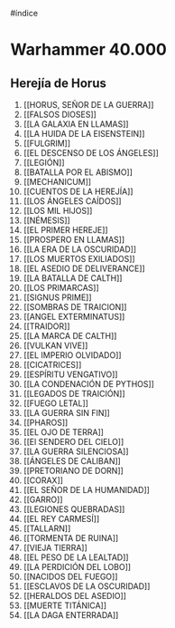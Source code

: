 #índice 
# Warhammer 40.000
## Herejía de Horus
 1.    [[HORUS, SEÑOR DE LA GUERRA]]
 2.    [[FALSOS DIOSES]]
 3.    [[LA GALAXIA EN LLAMAS]]
 4.    [[LA HUIDA DE LA EISENSTEIN]]
 5.    [[FULGRIM]]                    
 6.    [[EL DESCENSO DE LOS ÁNGELES]]
 7.    [[LEGIÓN]]
 8.    [[BATALLA POR EL ABISMO]]
 9.    [[MECHANICUM]]
 10.   [[CUENTOS DE LA HEREJÍA]]
 11.   [[LOS ÁNGELES CAÍDOS]]
 12.   [[LOS MIL HIJOS]]
 13.   [[NÉMESIS]]
 14.   [[EL PRIMER HEREJE]]
 15.   [[PROSPERO EN LLAMAS]]
 16.   [[LA ERA DE LA OSCURIDAD]]
 17.   [[LOS MUERTOS EXILIADOS]]
 18.   [[EL ASEDIO DE DELIVERANCE]]
 19.   [[LA BATALLA DE CALTH]]
 20.   [[LOS PRIMARCAS]]
 21.   [[SIGNUS PRIME]]
 22.   [[SOMBRAS DE TRAICION]]
 23.   [[ANGEL EXTERMINATUS]]
 24.   [[TRAIDOR]]
 25.   [[LA MARCA DE CALTH]]
 26.   [[VULKAN VIVE]]
 27.   [[EL IMPERIO OLVIDADO]]
 28.   [[CICATRICES]]
 29.   [[ESPÍRITU VENGATIVO]]
 30.   [[LA CONDENACIÓN DE PYTHOS]]
 31.   [[LEGADOS DE TRAICIÓN]]
 32.   [[FUEGO LETAL]]
 33.   [[LA GUERRA SIN FIN]]
 34.   [[PHAROS]]
 35.   [[EL OJO DE TERRA]]
 36.   [[El SENDERO DEL CIELO]]
 37.   [[LA GUERRA SILENCIOSA]]
 38.   [[ÁNGELES DE CALIBAN]]
 39.   [[PRETORIANO DE DORN]]
 40.   [[CORAX]]
 41.   [[EL SEÑOR DE LA HUMANIDAD]]
 42.   [[GARRO]]
 43.   [[LEGIONES QUEBRADAS]]
 44.   [[EL REY CARMESÍ]]
 45.   [[TALLARN]]
 46.   [[TORMENTA DE RUINA]]
 47.   [[VIEJA TIERRA]]
 48.   [[EL PESO DE LA LEALTAD]]
 49.   [[LA PERDICIÓN DEL LOBO]]
 50.   [[NACIDOS DEL FUEGO]]
 51.   [[ESCLAVOS DE LA OSCURIDAD]]
 52.   [[HERALDOS DEL ASEDIO]]
 53.   [[MUERTE TITÁNICA]]
 54.   [[LA DAGA ENTERRADA]]



